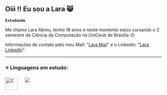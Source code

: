 ## Oiii !! Eu sou a Lara 😸 

**`Estudande`**

Me chamo Lara Abreu, tenho 18 anos e neste momento estou cursando o 2 semestre de Ciência da Computação na UniCeub de Brasília :D

Informações de contato pelo meu Mail: "[Lara Mail](laraacfreitas@gmail.com)" e o Linkedin: "[Lara LinkedIn](https://www.linkedin.com/in/lara-abreu-5a7545363/
)".

---
### ⭐ Linguagens em estudo:
<img
  align="left"
  alt="C"
  title="C"
  width="40px"
  style="padding-right: 20px;"
  src="https://cdn.jsdelivr.net/gh/devicons/devicon@latest/icons/c/c-original.svg" />

<img 
  src="https://cdn.jsdelivr.net/gh/devicons/devicon@latest/icons/python/python-original.svg" />
          
          
